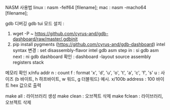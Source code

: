 NASM 사용법
linux : nasm -felf64 [filename];
mac : nasm -macho64 [filename];

gdb 디버깅
gdb tui 모드 설치 : 
1. wget -P ~ https://github.com/cyrus-and/gdb-dashboard/raw/master/.gdbinit
2. pip install pygments
(https://github.com/cyrus-and/gdb-dashboard)
intel syntax 변경 : set disassembly-flavor intel
gdb asm step in : si
gdb asm next : ni
gdb dashboard 확인 : dashboard -layout source assembly registers stack

메모리 확인 
x/nfu addr
n : count
f : format 'x', 'd', 'u', 'o', 't', 'a', 'c', 'f', 's'
u : 사이즈 (b 바이트, h 하프바이트, w 워드, g 더블워드)
예시.
x/100b address : 100 바이트 hex 값으로 출력

make all : 라이브러리 생성
make clean : 오브젝트 삭제
make fclean : 라이브러리, 오브젝트 삭제
